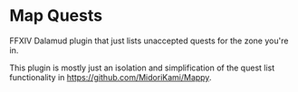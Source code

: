 # Map Quests

FFXIV Dalamud plugin that just lists unaccepted quests for the zone you're in.

This plugin is mostly just an isolation and simplification of the quest list functionality in https://github.com/MidoriKami/Mappy.
